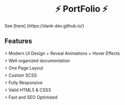 <h1 align="center"> ⚡️ PortFolio ⚡️</h1>
See [here] {https://dank-dev.github.io/}

## Features

⚡️ Modern UI Design + Reveal Animations + Hover Effects\
⚡️ Well organized documentation\
⚡️ One Page Layout\
⚡️ Custom SCSS\
⚡️ Fully Responsive\
⚡️ Valid HTML5 & CSS3\
⚡ Fast and SEO Optimized
